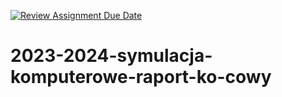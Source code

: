 [![Review Assignment Due Date](https://classroom.github.com/assets/deadline-readme-button-24ddc0f5d75046c5622901739e7c5dd533143b0c8e959d652212380cedb1ea36.svg)](https://classroom.github.com/a/VCuMM5zw)
# 2023-2024-symulacja-komputerowe-raport-ko-cowy